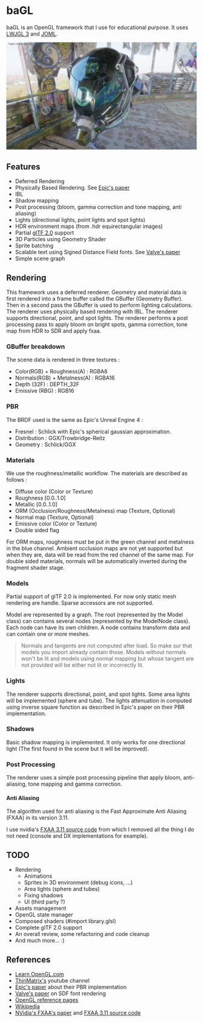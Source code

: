 # baGL

baGL is an OpenGL framework that I use for educational purpose. It uses [LWJGL 3](https://www.lwjgl.org/) and [JOML](https://github.com/JOML-CI/JOML).

![Screenshot](images/screenshot_720p.bmp "Screenshot")

## Features

- Deferred Rendering
- Physically Based Rendering. See [Epic's paper](http://blog.selfshadow.com/publications/s2013-shading-course/karis/s2013_pbs_epic_notes_v2.pdf)
- IBL
- Shadow mapping
- Post processing (bloom, gamma correction and tone mapping, anti aliasing)
- Lights (directional lights, point lights and spot lights)
- HDR environment maps (from .hdr equirectangular images)
- Partial [glTF 2.0](https://github.com/KhronosGroup/glTF) support
- 3D Particles using Geometry Shader
- Sprite batching
- Scalable text using Signed Distance Field fonts. See [Valve's paper](http://www.valvesoftware.com/publications/2007/SIGGRAPH2007_AlphaTestedMagnification.pdf)
- Simple scene graph

## Rendering

This framework uses a deferred renderer. Geometry and material data is first rendered into a frame buffer called the GBuffer (Geometry Buffer).
Then in a second pass the GBuffer is used to perform lighting calculations. The renderer uses physically based rendering with IBL.
The renderer supports directional, point, and spot lights.
The renderer performs a post processing pass to apply bloom on bright spots, gamma correction, tone map from HDR to SDR and apply fxaa.

### GBuffer breakdown

The scene data is rendered in three textures :

- Color(RGB) + Roughness(A) : RGBA8
- Normals(RGB) + Metalness(A) : RGBA16
- Depth (32F) : DEPTH_32F
- Emissive (RBG) : RGB16

### PBR

The BRDF used is the same as Epic's Unreal Engine 4 :

- Fresnel : Schlick with Epic's spherical gaussian approximation.
- Distribution : GGX/Trowbridge-Reitz
- Geometry : Schlick/GGX

### Materials

We use the roughness/metallic workflow. The materials are described as follows :

- Diffuse color (Color or Texture)
- Roughness [0.0..1.0]
- Metallic [0.0..1.0]
- ORM (Occlusion/Roughness/Metalness) map (Texture, Optional) 
- Normal map (Texture, Optional)
- Emissive color (Color or Texture)
- Double sided flag

For ORM maps, roughness must be put in the green channel and metalness in the blue channel.
Ambient occlusion maps are not yet supported but when they are, data will be read from the red channel of the same map.
For double sided materials, normals will be automatically inverted during the fragment shader stage.

### Models

Partial support of glTF 2.0 is implemented. For now only static mesh rendering are handle. Sparse accessors are not supported.

Model are represented by a graph. The root (represented by the Model class) can contains several nodes (represented by the 
ModelNode class). Each node can have its own children. A node contains transform data and can contain one or more meshes.

> Normals and tangents are not computed after load. So make sur that models you import already contain those. Models without
> normals won't be lit and models using normal mapping but whose tangent are not provided will be either not lit or incorrectly lit.

### Lights

The renderer supports directional, point, and spot lights. Some area lights will be implemented (sphere and tube).
The lights attenuation in computed using inverse square function as described in Epic's paper on their PBR implementation.

### Shadows

Basic shadow mapping is implemented. It only works for one directional light (The first found in the scene but it will be improved).

### Post Processing

The renderer uses a simple post processing pipeline that apply bloom, anti-aliasing, tone mapping and gamma correction.

#### Anti Aliasing

The algorithm used for anti aliasing is the Fast Approximate Anti Aliasing (FXAA) in its version 3.11. 

I use nvidia's [FXAA 3.11 source code](https://gist.github.com/kosua20/0c506b81b3812ac900048059d2383126) from which I removed all the thing I do not need
(console and DX implementations for example).

## TODO

- Rendering
    - Animations
    - Sprites in 3D environment (debug icons, ...)
    - Area lights (sphere and tubes)
    - Fixing shadows
    - UI (third party ?)
- Assets management
- OpenGL state manager
- Composed shaders (#import library.glsl)
- Complete glTF 2.0 support
- An overall review, some refactoring and code cleanup
- And much more... :)

## References

- [Learn OpenGL.com](https://learnopengl.com/)
- [ThinMatrix's](https://www.youtube.com/user/ThinMatrix) youtube channel
- [Epic's paper](http://blog.selfshadow.com/publications/s2013-shading-course/karis/s2013_pbs_epic_notes_v2.pdf) about their PBR implementation
- [Valve's paper](http://www.valvesoftware.com/publications/2007/SIGGRAPH2007_AlphaTestedMagnification.pdf) on SDF font rendering
- [OpenGL reference pages](https://www.khronos.org/registry/OpenGL-Refpages/gl4/)
- [Wikipedia](https://www.wikipedia.org/)
- [NVidia's FXAA's paper](https://developer.download.nvidia.com/assets/gamedev/files/sdk/11/FXAA_WhitePaper.pdf) and [FXAA 3.11 source code](https://gist.github.com/kosua20/0c506b81b3812ac900048059d2383126)


